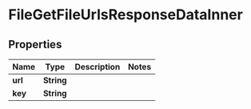 

# FileGetFileUrlsResponseDataInner


## Properties

| Name | Type | Description | Notes |
|------------ | ------------- | ------------- | -------------|
|**url** | **String** |  |  |
|**key** | **String** |  |  |



